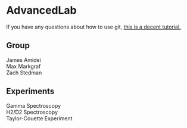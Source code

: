 # AdvancedLab

If you have any questions about how to use git, [this is a decent tutorial.](https://swcarpentry.github.io/git-novice/) 

## Group

James Amidei  <br>
Max Markgraf  <br>
Zach Stedman 

## Experiments

Gamma Spectroscopy  <br>
H2/D2 Spectroscopy  <br>
Taylor-Couette Experiment 
